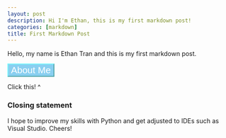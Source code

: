 ```yaml
---
layout: post
description: Hi I'm Ethan, this is my first markdown post!
categories: [markdown]
title: First Markdown Post
---
```


Hello, my name is Ethan Tran and this is my first markdown post. 
 
 <html>
 <head></head>
 <body>
        <button onclick = "aboutMe()" style = "background-color: #89CFF0; color: #FFFF; border-color: #79F6FC; font-size: 1.5em" > About Me </button>
        <p id ="test">Click this! ^</p>
        <script>
            function aboutMe(){
                document.getElementById("test").innerHTML = "BYEBYE"; 
            } 
        </script>
            </body>
            </html>            


### Closing statement
I hope to improve my skills with Python and get adjusted to IDEs such as Visual Studio. Cheers! 

